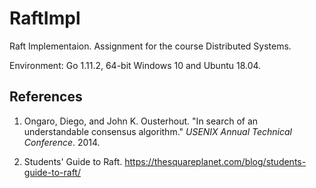 # RaftImpl

Raft Implementaion. Assignment for the course Distributed Systems.

Environment: Go 1.11.2, 64-bit Windows 10 and Ubuntu 18.04.

## References

1. Ongaro, Diego, and John K. Ousterhout. "In search of an understandable consensus algorithm." _USENIX Annual Technical Conference_. 2014.

2. Students' Guide to Raft. <https://thesquareplanet.com/blog/students-guide-to-raft/>